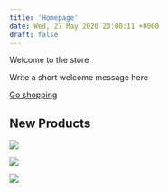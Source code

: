 ```yaml
---
title: 'Homepage'
date: Wed, 27 May 2020 20:00:11 +0000
draft: false
---
```


Welcome to the store

Write a short welcome message here

[Go shopping](https://www.main-vision.com/richard/blog/shop/)

New Products
------------

![](https://www.main-vision.com/richard/blog/wp-content/uploads/2020/05/other-small.jpg)

![](https://www.main-vision.com/richard/blog/wp-content/uploads/2020/05/other-small.jpg)

![](https://www.main-vision.com/richard/blog/wp-content/uploads/2020/05/other-small.jpg)